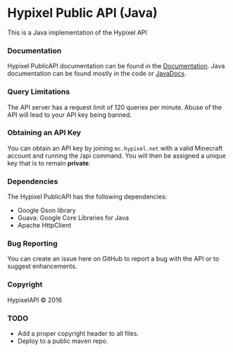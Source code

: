 Hypixel Public API (Java)
======
This is a Java implementation of the Hypixel API

### Documentation
Hypixel PublicAPI documentation can be found in the [Documentation](https://github.com/HypixelDev/PublicAPI/tree/master/Documentation).
Java documentation can be found mostly in the code or [JavaDocs](https://api.hypixel.net/javadocs/).

### Query Limitations
The API server has a request limit of 120 queries per minute. Abuse of the API will lead to your API key being banned.

### Obtaining an API Key
You can obtain an API key by joining ```mc.hypixel.net``` with a valid Minecraft account and running the /api command. You will then be assigned a unique key that is to remain **private**.

### Dependencies
The Hypixel PublicAPI has the following dependencies:
* Google Gson library
* Guava: Google Core Libraries for Java
* Apache HttpClient

### Bug Reporting
You can create an issue here on GitHub to report a bug with the API or to suggest enhancements.

### Copyright
HypixelAPI © 2016

### TODO
* Add a proper copyright header to all files.
* Deploy to a public maven repo.
